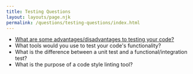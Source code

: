 ```yaml
---
title: Testing Questions
layout: layouts/page.njk
permalink: /questions/testing-questions/index.html
---
```


* [What are some advantages/disadvantages to testing your code?](../answers/Answers-To-Testing-Questions/1-What-are-some-advantagesdisadvantages-to-testing-your-code.md)
* What tools would you use to test your code's functionality?
* What is the difference between a unit test and a functional/integration test?
* What is the purpose of a code style linting tool?
